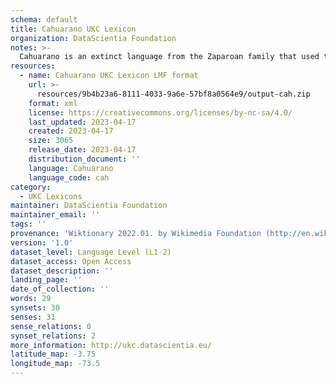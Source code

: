 ```yaml
---
schema: default
title: Cahuarano UKC Lexicon
organization: DataScientia Foundation
notes: >-
  Cahuarano is an extinct language from the Zaparoan family that used to be spoken in South America. The UKC Lexicon of Cahuarano is represented as a lexico-semantic network. It consists of words, word senses, synsets, as well as sense-level and synset-level relationships
resources:
  - name: Cahuarano UKC Lexicon LMF format
    url: >-
      resources/9b4b23a6-8111-4033-9a6e-57bf8a0564e9/output-cah.zip
    format: xml
    license: https://creativecommons.org/licenses/by-nc-sa/4.0/
    last_updated: 2023-04-17
    created: 2023-04-17
    size: 3065
    release_date: 2023-04-17
    distribution_document: ''
    language: Cahuarano
    language_code: cah
category:
  - UKC Lexicons
maintainer: DataScientia Foundation
maintainer_email: ''
tags: ''
provenance: 'Wiktionary 2022.01. by Wikimedia Foundation (http://en.wiktionary.org); CogNet 2.1 by Khuyagbaatar Batsuren, National University of Mongolia (http://cognet.ukc.disi.unitn.it); Native Languages of the Americas 2021.11. by Laura Redish and Orrin Lewis (http://www.native-languages.org); Princeton WordNet 2.1 by Princeton University (https://wordnet.princeton.edu)'
version: '1.0'
dataset_level: Language Level (L1-2)
dataset_access: Open Access
dataset_description: ''
landing_page: ''
date_of_collection: ''
words: 29
synsets: 30
senses: 31
sense_relations: 0
synset_relations: 2
more_information: http://ukc.datascientia.eu/
latitude_map: -3.75
longitude_map: -73.5
---
```

